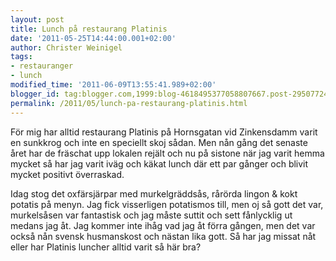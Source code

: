 ```yaml
---
layout: post
title: Lunch på restaurang Platinis
date: '2011-05-25T14:44:00.001+02:00'
author: Christer Weinigel
tags:
- restauranger
- lunch
modified_time: '2011-06-09T13:55:41.989+02:00'
blogger_id: tag:blogger.com,1999:blog-4618495377058807667.post-2950772421761812026
permalink: /2011/05/lunch-pa-restaurang-platinis.html
---
```

För mig har alltid restaurang Platinis på Hornsgatan vid Zinkensdamm varit en
sunkkrog och inte en speciellt skoj sådan.  Men nån gång det
senaste året har de fräschat upp lokalen rejält och nu på sistone när jag
varit hemma mycket så har jag varit iväg och käkat lunch där ett par gånger
och blivit mycket positivt överraskad. 

  
Idag stog det oxfärsjärpar med murkelgräddsås, rårörda lingon
& kokt potatis på menyn.  Jag fick
visserligen potatismos till, men oj så gott det var, murkelsåsen var
fantastisk och jag måste suttit och sett fånlycklig ut medans jag
åt.  Jag kommer inte ihåg vad jag åt förra gången, men det
var också nån svensk husmanskost och nästan lika gott.  Så
har jag missat nåt eller har Platinis luncher alltid varit så här bra?


